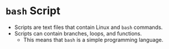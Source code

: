 # `bash` Script

- Scripts are text files that contain Linux and `bash` commands.
- Scripts can contain branches, loops, and functions.
    - This means that `bash` is a simple programming language.